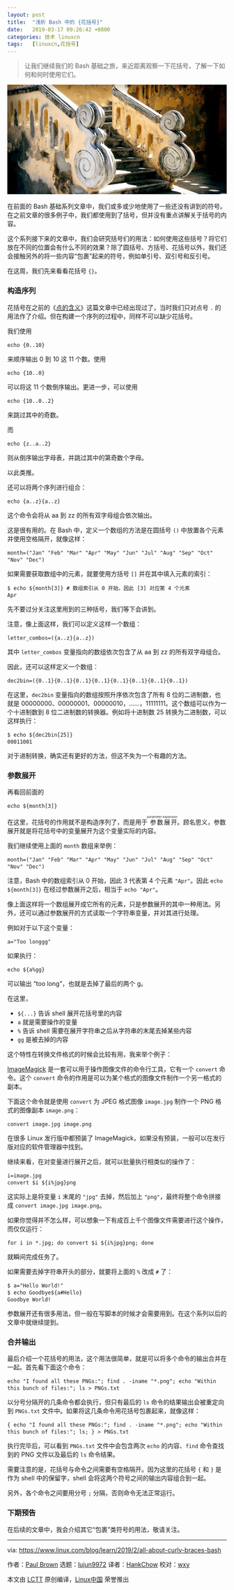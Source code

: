 ```yaml
---
layout: post
title:	"浅析 Bash 中的 {花括号}"
date:	2019-03-17 09:26:42 +0800 
categories:	技术 linuxcn 
tags:	[linuxcn,花括号]
---
```




> 
> 让我们继续我们的 Bash 基础之旅，来近距离观察一下花括号，了解一下如何和何时使用它们。
> 
> 
> 


![](/Asserts/Images/album/201903/17/092645rcem688e5m583tpc.jpg)


在前面的 Bash 基础系列文章中，我们或多或少地使用了一些还没有讲到的符号。在之前文章的很多例子中，我们都使用到了括号，但并没有重点讲解关于括号的内容。


这个系列接下来的文章中，我们会研究括号们的用法：如何使用这些括号？将它们放在不同的位置会有什么不同的效果？除了圆括号、方括号、花括号以外，我们还会接触另外的将一些内容“包裹”起来的符号，例如单引号、双引号和反引号。


在这周，我们先来看看花括号 `{}`。


### 构造序列


花括号在之前的《[点的含义](/article-10465-1.html)》这篇文章中已经出现过了，当时我们只对点号 `.` 的用法作了介绍。但在构建一个序列的过程中，同样不可以缺少花括号。


我们使用



```
echo {0..10}
```

来顺序输出 0 到 10 这 11 个数。使用



```
echo {10..0}
```

可以将这 11 个数倒序输出。更进一步，可以使用



```
echo {10..0..2}
```

来跳过其中的奇数。


而



```
echo {z..a..2}
```

则从倒序输出字母表，并跳过其中的第奇数个字母。


以此类推。


还可以将两个序列进行组合：



```
echo {a..z}{a..z}
```

这个命令会将从 aa 到 zz 的所有双字母组合依次输出。


这是很有用的。在 Bash 中，定义一个数组的方法是在圆括号 `()` 中放置各个元素并使用空格隔开，就像这样：



```
month=("Jan" "Feb" "Mar" "Apr" "May" "Jun" "Jul" "Aug" "Sep" "Oct" "Nov" "Dec")
```

如果需要获取数组中的元素，就要使用方括号 `[]` 并在其中填入元素的索引：



```
$ echo ${month[3]} # 数组索引从 0 开始，因此 [3] 对应第 4 个元素
Apr
```

先不要过分关注这里用到的三种括号，我们等下会讲到。


注意，像上面这样，我们可以定义这样一个数组：



```
letter_combos=({a..z}{a..z})
```

其中 `letter_combos` 变量指向的数组依次包含了从 aa 到 zz 的所有双字母组合。


因此，还可以这样定义一个数组：



```
dec2bin=({0..1}{0..1}{0..1}{0..1}{0..1}{0..1}{0..1}{0..1})
```

在这里，`dec2bin` 变量指向的数组按照升序依次包含了所有 8 位的二进制数，也就是 00000000、00000001、00000010，……，11111111。这个数组可以作为一个十进制数到 8 位二进制数的转换器。例如将十进制数 25 转换为二进制数，可以这样执行：



```
$ echo ${dec2bin[25]}
00011001
```

对于进制转换，确实还有更好的方法，但这不失为一个有趣的方法。


### 参数展开


再看回前面的



```
echo ${month[3]}
```

在这里，花括号的作用就不是构造序列了，而是用于<ruby> 参数展开 <rt>  parameter expansion </rt></ruby>。顾名思义，参数展开就是将花括号中的变量展开为这个变量实际的内容。


我们继续使用上面的 `month` 数组来举例：



```
month=("Jan" "Feb" "Mar" "Apr" "May" "Jun" "Jul" "Aug" "Sep" "Oct" "Nov" "Dec")
```

注意，Bash 中的数组索引从 0 开始，因此 3 代表第 4 个元素 `"Apr"`。因此 `echo ${month[3]}` 在经过参数展开之后，相当于 `echo "Apr"`。


像上面这样将一个数组展开成它所有的元素，只是参数展开的其中一种用法。另外，还可以通过参数展开的方式读取一个字符串变量，并对其进行处理。


例如对于以下这个变量：



```
a="Too longgg"
```

如果执行：



```
echo ${a%gg}
```

可以输出 “too long”，也就是去掉了最后的两个 g。


在这里，


* `${...}` 告诉 shell 展开花括号里的内容
* `a` 就是需要操作的变量
* `%` 告诉 shell 需要在展开字符串之后从字符串的末尾去掉某些内容
* `gg` 是被去掉的内容


这个特性在转换文件格式的时候会比较有用，我来举个例子：


[ImageMagick](http://www.imagemagick.org/) 是一套可以用于操作图像文件的命令行工具，它有一个 `convert` 命令。这个 `convert` 命令的作用是可以为某个格式的图像文件制作一个另一格式的副本。


下面这个命令就是使用 `convert` 为 JPEG 格式图像 `image.jpg` 制作一个 PNG 格式的图像副本 `image.png`：



```
convert image.jpg image.png
```

在很多 Linux 发行版中都预装了 ImageMagick，如果没有预装，一般可以在发行版对应的软件管理器中找到。


继续来看，在对变量进行展开之后，就可以批量执行相类似的操作了：



```
i=image.jpg
convert $i ${i%jpg}png
```

这实际上是将变量 `i` 末尾的 `"jpg"` 去掉，然后加上 `"png"`，最终将整个命令拼接成 `convert image.jpg image.png`。


如果你觉得并不怎么样，可以想象一下有成百上千个图像文件需要进行这个操作，而仅仅运行：



```
for i in *.jpg; do convert $i ${i%jpg}png; done
```

就瞬间完成任务了。


如果需要去掉字符串开头的部分，就要将上面的 `%` 改成 `#` 了：



```
$ a="Hello World!"
$ echo Goodbye${a#Hello}
Goodbye World!
```

参数展开还有很多用法，但一般在写脚本的时候才会需要用到。在这个系列以后的文章中就继续提到。


### 合并输出


最后介绍一个花括号的用法，这个用法很简单，就是可以将多个命令的输出合并在一起。首先看下面这个命令：



```
echo "I found all these PNGs:"; find . -iname "*.png"; echo "Within this bunch of files:"; ls > PNGs.txt
```

以分号分隔开的几条命令都会执行，但只有最后的 `ls` 命令的结果输出会被重定向到 `PNGs.txt` 文件中。如果将这几条命令用花括号包裹起来，就像这样：



```
{ echo "I found all these PNGs:"; find . -iname "*.png"; echo "Within this bunch of files:"; ls; } > PNGs.txt
```

执行完毕后，可以看到 `PNGs.txt` 文件中会包含两次 `echo` 的内容、`find` 命令查找到的 PNG 文件以及最后的 `ls` 命令结果。


需要注意的是，花括号与命令之间需要有空格隔开。因为这里的花括号 `{` 和 `}` 是作为 shell 中的保留字，shell 会将这两个符号之间的输出内容组合到一起。


另外，各个命令之间要用分号 `;` 分隔，否则命令无法正常运行。


### 下期预告


在后续的文章中，我会介绍其它“包裹”类符号的用法，敬请关注。




---


via: <https://www.linux.com/blog/learn/2019/2/all-about-curly-braces-bash>


作者：[Paul Brown](https://www.linux.com/users/bro66) 选题：[lujun9972](https://github.com/lujun9972) 译者：[HankChow](https://github.com/HankChow) 校对：[wxy](https://github.com/wxy)


本文由 [LCTT](https://github.com/LCTT/TranslateProject) 原创编译，[Linux中国](https://linux.cn/) 荣誉推出
